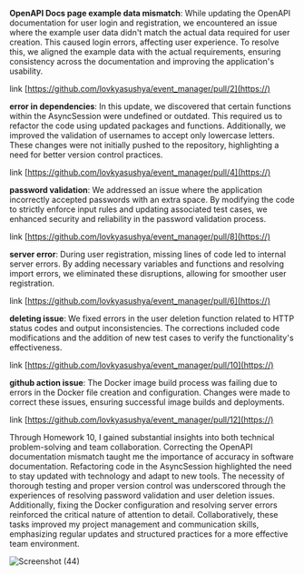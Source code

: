 **OpenAPI Docs page example data mismatch**: While updating the OpenAPI documentation for user login and registration, we encountered an issue where the example user data didn't match the actual data required for user creation. This caused login errors, affecting user experience. To resolve this, we aligned the example data with the actual requirements, ensuring consistency across the documentation and improving the application's usability.

link [https://github.com/lovkyasushya/event_manager/pull/2](https://)

**error in dependencies**: In this update, we discovered that certain functions within the AsyncSession were undefined or outdated. This required us to refactor the code using updated packages and functions. Additionally, we improved the validation of usernames to accept only lowercase letters. These changes were not initially pushed to the repository, highlighting a need for better version control practices.

link [https://github.com/lovkyasushya/event_manager/pull/4](https://)

**password validation**: We addressed an issue where the application incorrectly accepted passwords with an extra space. By modifying the code to strictly enforce input rules and updating associated test cases, we enhanced security and reliability in the password validation process.

link [https://github.com/lovkyasushya/event_manager/pull/8](https://)

**server error**: During user registration, missing lines of code led to internal server errors. By adding necessary variables and functions and resolving import errors, we eliminated these disruptions, allowing for smoother user registration.

link [https://github.com/lovkyasushya/event_manager/pull/6](https://)

**deleting issue**: We fixed errors in the user deletion function related to HTTP status codes and output inconsistencies. The corrections included code modifications and the addition of new test cases to verify the functionality's effectiveness.

link [https://github.com/lovkyasushya/event_manager/pull/10](https://)


**github action issue**: The Docker image build process was failing due to errors in the Docker file creation and configuration. Changes were made to correct these issues, ensuring successful image builds and deployments.

link [https://github.com/lovkyasushya/event_manager/pull/12](https://)


Through Homework 10, I gained substantial insights into both technical problem-solving and team collaboration. Correcting the OpenAPI documentation mismatch taught me the importance of accuracy in software documentation. Refactoring code in the AsyncSession highlighted the need to stay updated with technology and adapt to new tools. The necessity of thorough testing and proper version control was underscored through the experiences of resolving password validation and user deletion issues. Additionally, fixing the Docker configuration and resolving server errors reinforced the critical nature of attention to detail. Collaboratively, these tasks improved my project management and communication skills, emphasizing regular updates and structured practices for a more effective team environment.

![Screenshot (44)](https://github.com/lovkyasushya/event_manager/assets/158232938/97654b29-125b-42e6-97a8-846744920a8c)
